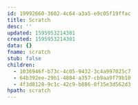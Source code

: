 ```yaml
---
id: 19992660-3602-4c64-a3a5-e9c05f19ffac
title: Scratch
desc: ''
updated: 1595953214301
created: 1595953214301
data: {}
fname: scratch
stub: false
children:
  - 1036946f-b73c-4c05-9432-3c4a997025c7
  - 64b392ee-29b1-4804-a357-cb9aa9f79b10
  - 4f3d8128-9c1c-42c9-b886-0f35e3d562d3
hpath: scratch
---
```


